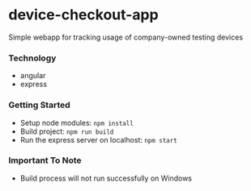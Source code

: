 # device-checkout-app
Simple webapp for tracking usage of company-owned testing devices

### Technology
- angular
- express

### Getting Started
- Setup node modules: ```npm install```
- Build project: ```npm run build```
- Run the express server on localhost: ```npm start```

### Important To Note
- Build process will not run successfully on Windows
